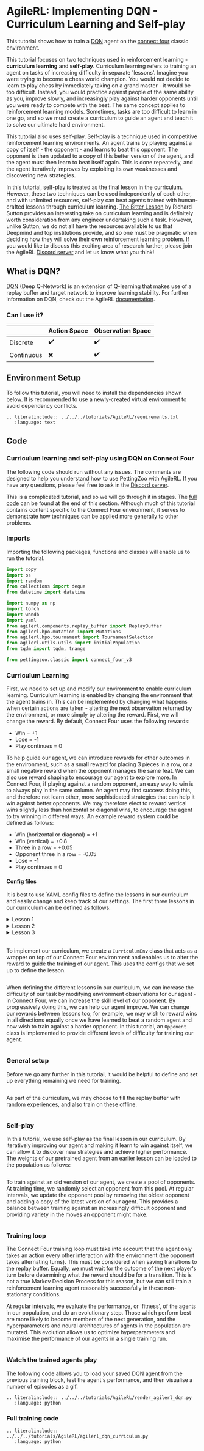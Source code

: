 # AgileRL: Implementing DQN - Curriculum Learning and Self-play
This tutorial shows how to train a [DQN](https://agilerl.readthedocs.io/en/latest/api/algorithms/dqn.html) agent on the [connect four](https://pettingzoo.farama.org/environments/classic/connect_four/) classic environment.

This tutorial focuses on two techniques used in reinforcement learning - **curriculum learning** and **self-play**. Curriculum learning refers to training an agent on tasks of increasing difficulty in separate 'lessons'. Imagine you were trying to become a chess world champion. You would not decide to learn to play chess by immediately taking on a grand master - it would be too difficult. Instead, you would practice against people of the same ability as you, improve slowly, and increasingly play against harder opponents until you were ready to compete with the best. The same concept applies to reinforcement learning models. Sometimes, tasks are too difficult to learn in one go, and so we must create a curriculum to guide an agent and teach it to solve our ultimate hard environment.

This tutorial also uses self-play. Self-play is a technique used in competitive reinforcement learning environments. An agent trains by playing against a copy of itself - the opponent - and learns to beat this opponent. The opponent is then updated to a copy of this better version of the agent, and the agent must then learn to beat itself again. This is done repeatedly, and the agent iteratively improves by exploiting its own weaknesses and discovering new strategies.

In this tutorial, self-play is treated as the final lesson in the curriculum. However, these two techniques can be used independently of each other, and with unlimited resources, self-play can beat agents trained with human-crafted lessons through curriculum learning. [The Bitter Lesson](http://incompleteideas.net/IncIdeas/BitterLesson.html) by Richard Sutton provides an interesting take on curriculum learning and is definitely worth consideration from any engineer undertaking such a task. However, unlike Sutton, we do not all have the resources available to us that Deepmind and top institutions provide, and so one must be pragmatic when deciding how they will solve their own reinforcement learning problem. If you would like to discuss this exciting area of research further, please join the AgileRL [Discord server](https://discord.com/invite/eB8HyTA2ux) and let us know what you think!


## What is DQN?
[DQN](https://agilerl.readthedocs.io/en/latest/api/algorithms/dqn.html) (Deep Q-Network) is an extension of Q-learning that makes use of a replay buffer and target network to improve learning stability. For further information on DQN, check out the AgileRL [documentation](https://agilerl.readthedocs.io/en/latest/api/algorithms/dqn.html).

### Can I use it?

|   | Action Space | Observation Space |
|---|--------------|-------------------|
|Discrete  | ✔️           | ✔️                |
|Continuous   | ❌           | ✔️                |


## Environment Setup

To follow this tutorial, you will need to install the dependencies shown below. It is recommended to use a newly-created virtual environment to avoid dependency conflicts.
```{eval-rst}
.. literalinclude:: ../../../tutorials/AgileRL/requirements.txt
   :language: text
```

## Code
### Curriculum learning and self-play using DQN on Connect Four
The following code should run without any issues. The comments are designed to help you understand how to use PettingZoo with AgileRL. If you have any questions, please feel free to ask in the [Discord server](https://discord.com/invite/eB8HyTA2ux).

This is a complicated tutorial, and so we will go through it in stages. The [full code](#full-training-code) can be found at the end of this section. Although much of this tutorial contains content specific to the Connect Four environment, it serves to demonstrate how techniques can be applied more generally to other problems.

### Imports
Importing the following packages, functions and classes will enable us to run the tutorial.
```python
import copy
import os
import random
from collections import deque
from datetime import datetime

import numpy as np
import torch
import wandb
import yaml
from agilerl.components.replay_buffer import ReplayBuffer
from agilerl.hpo.mutation import Mutations
from agilerl.hpo.tournament import TournamentSelection
from agilerl.utils.utils import initialPopulation
from tqdm import tqdm, trange

from pettingzoo.classic import connect_four_v3
```

### Curriculum Learning
First, we need to set up and modify our environment to enable curriculum learning. Curriculum learning is enabled by changing the environment that the agent trains in. This can be implemented by changing what happens when certain actions are taken - altering the next observation returned by the environment, or more simply by altering the reward. First, we will change the reward. By default, Connect Four uses the following rewards:

* Win = +1
* Lose = -1
* Play continues = 0

To help guide our agent, we can introduce rewards for other outcomes in the environment, such as a small reward for placing 3 pieces in a row, or a small negative reward when the opponent manages the same feat. We can also use reward shaping to encourage our agent to explore more. In Connect Four, if playing against a random opponent, an easy way to win is to always play in the same column. An agent may find success doing this, and therefore not learn other, more sophisticated strategies that can help it win against better opponents. We may therefore elect to reward vertical wins slightly less than horizontal or diagonal wins, to encourage the agent to try winning in different ways. An example reward system could be defined as follows:

* Win (horizontal or diagonal) = +1
* Win (vertical) = +0.8
* Three in a row = +0.05
* Opponent three in a row = -0.05
* Lose = -1
* Play continues = 0

#### Config files

It is best to use YAML config files to define the lessons in our curriculum and easily change and keep track of our settings. The first three lessons in our curriculum can be defined as follows:

<details>
   <summary>Lesson 1</summary>

   ```{eval-rst}
   .. literalinclude:: ../../../tutorials/AgileRL/curriculums/connect_four/lesson1.yaml
      :language: yaml
   ```
</details>

<details>
   <summary>Lesson 2</summary>

   ```{eval-rst}
   .. literalinclude:: ../../../tutorials/AgileRL/curriculums/connect_four/lesson2.yaml
      :language: yaml
   ```
</details>

<details>
   <summary>Lesson 3</summary>

   ```{eval-rst}
   .. literalinclude:: ../../../tutorials/AgileRL/curriculums/connect_four/lesson3.yaml
      :language: yaml
   ```
</details><br>

To implement our curriculum, we create a ```CurriculumEnv``` class that acts as a wrapper on top of our Connect Four environment and enables us to alter the reward to guide the training of our agent. This uses the configs that we set up to define the lesson.

```python

```

When defining the different lessons in our curriculum, we can increase the difficulty of our task by modifying environment observations for our agent - in Connect Four, we can increase the skill level of our opponent. By progressively doing this, we can help our agent improve. We can change our rewards between lessons too; for example, we may wish to reward wins in all directions equally once we have learned to beat a random agent and now wish to train against a harder opponent. In this tutorial, an ```Opponent``` class is implemented to provide different levels of difficulty for training our agent.

```python

```

### General setup

Before we go any further in this tutorial, it would be helpful to define and set up everything remaining we need for training.

```python

```

As part of the curriculum, we may choose to fill the replay buffer with random experiences, and also train on these offline.

```python
```

### Self-play

In this tutorial, we use self-play as the final lesson in our curriculum. By iteratively improving our agent and making it learn to win against itself, we can allow it to discover new strategies and achieve higher performance. The weights of our pretrained agent from an earlier lesson can be loaded to the population as follows:
```python

```

To train against an old version of our agent, we create a pool of opponents. At training time, we randomly select an opponent from this pool. At regular intervals, we update the opponent pool by removing the oldest opponent and adding a copy of the latest version of our agent. This provides a balance between training against an increasingly difficult opponent and providing variety in the moves an opponent might make.

```python

```

### Training loop

The Connect Four training loop must take into account that the agent only takes an action every other interaction with the environment (the opponent takes alternating turns). This must be considered when saving transitions to the replay buffer. Equally, we must wait for the outcome of the next player's turn before determining what the reward should be for a transition. This is not a true Markov Decision Process for this reason, but we can still train a reinforcement learning agent reasonably successfully in these non-stationary conditions.

At regular intervals, we evaluate the performance, or 'fitness',  of the agents in our population, and do an evolutionary step. Those which perform best are more likely to become members of the next generation, and the hyperparameters and neural architectures of agents in the population are mutated. This evolution allows us to optimize hyperparameters and maximise the performance of our agents in a single training run.

```python
```


### Watch the trained agents play
The following code allows you to load your saved DQN agent from the previous training block, test the agent's performance, and then visualise a number of episodes as a gif.
```{eval-rst}
.. literalinclude:: ../../../tutorials/AgileRL/render_agilerl_dqn.py
   :language: python
```

### Full training code

```{eval-rst}
.. literalinclude:: ../../../tutorials/AgileRL/agilerl_dqn_curriculum.py
   :language: python
```
